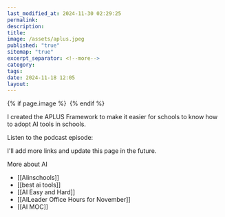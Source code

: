 ```yaml
---
last_modified_at: 2024-11-30 02:29:25
permalink: 
description: 
title: 
image: /assets/aplus.jpeg
published: "true"
sitemap: "true"
excerpt_separator: <!--more-->
category: 
tags: 
date: 2024-11-18 12:05
layout:
---
```



{% if page.image %} <img src="{{ page.image }}" alt=""> {% endif %}

I created the APLUS Framework to make it easier for schools to know how to adopt AI tools in schools. 

Listen to the podcast episode:

I'll add more links and update this page in the future. 

More about AI
- [[AIinschools]]
- [[best ai tools]]
- [[AI Easy and Hard]]
- [[AILeader Office Hours for November]]
- [[AI MOC]]
